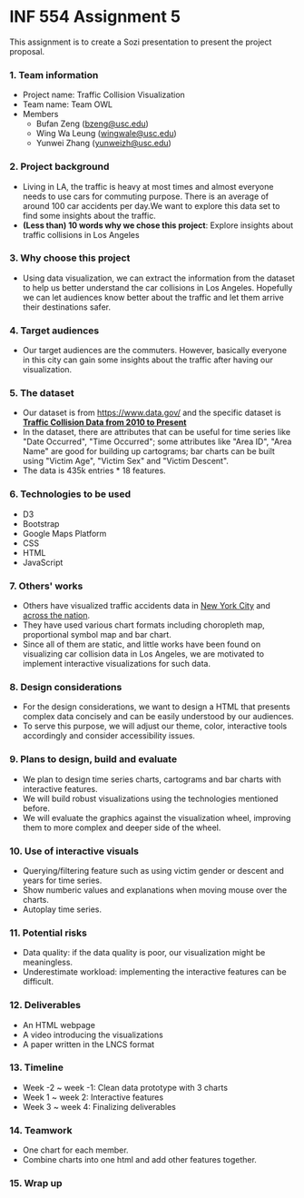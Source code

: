# INF 554 Assignment 5

This assignment is to create a Sozi presentation to present the project proposal.

### 1.	Team information
- Project name: Traffic Collision Visualization
- Team name: Team OWL
- Members
  - Bufan Zeng (bzeng@usc.edu)
  - Wing Wa Leung (wingwale@usc.edu)
  - Yunwei Zhang (yunweizh@usc.edu)

### 2.	Project background
- Living in LA, the traffic is heavy at most times and almost everyone needs to use cars for commuting purpose. There is an average of around 100 car accidents per day.We want to explore this data set to find some insights about the traffic.
- **(Less than) 10 words why we chose this project**: Explore insights about traffic collisions in Los Angeles

### 3.	Why choose this project
- Using data visualization, we can extract the information from the dataset to help us better understand the car collisions in Los Angeles. Hopefully we can let audiences know better about the traffic and let them arrive their destinations safer.

### 4.	Target audiences
- Our target audiences are the commuters. However, basically everyone in this city can gain some insights about the traffic after having our visualization.

### 5.	The dataset
- Our dataset is from https://www.data.gov/ and the specific dataset is [**Traffic Collision Data from 2010 to Present**](https://catalog.data.gov/dataset/traffic-collision-data-from-2010-to-present)
- In the dataset, there are attributes that can be useful for time series like "Date Occurred", "Time Occurred"; some attributes like "Area ID", "Area Name" are good for building up cartograms;
bar charts can be built using "Victim Age", "Victim Sex" and "Victim Descent".
- The data is 435k entries * 18 features.

### 6.	Technologies to be used
- D3
- Bootstrap
- Google Maps Platform
- CSS
- HTML
- JavaScript

### 7.	Others' works
- Others have visualized traffic accidents data in [New York City](https://interworks.com/blog/modonnell/2015/08/26/exploring-nyc-vehicle-crash-data-tableau/) and [across the nation](https://towardsdatascience.com/what-i-learned-from-analyzing-and-visualizing-traffic-accidents-data-7cd080a15c15).
- They have used various chart formats including choropleth map, proportional symbol map and bar chart.
- Since all of them are static, and little works have been found on visualizing car collision data in Los Angeles, we are motivated to implement interactive visualizations for such data.

### 8.	Design considerations
- For the design considerations, we want to design a HTML that presents complex data concisely and can be easily understood by our audiences.
- To serve this purpose, we will adjust our theme, color, interactive tools accordingly and consider accessibility issues.

### 9.	Plans to design, build and evaluate
- We plan to design time series charts, cartograms and bar charts with interactive features.
- We will build robust visualizations using the technologies mentioned before.
- We will evaluate the graphics against the visualization wheel, improving them to more complex and deeper side of the wheel.

### 10.	Use of interactive visuals
- Querying/filtering feature such as using victim gender or descent and years for time series.
- Show numberic values and explanations when moving mouse over the charts.
- Autoplay time series.

### 11.	Potential risks
- Data quality: if the data quality is poor, our visualization might be meaningless.
- Underestimate workload: implementing the interactive features can be difficult.

### 12.	Deliverables
- An HTML webpage
- A video introducing the visualizations
- A paper written in the LNCS format

### 13.	Timeline 
- Week -2 ~ week -1: Clean data prototype with 3 charts
- Week 1 ~ week 2: Interactive features
- Week 3 ~ week 4: Finalizing deliverables

### 14.	Teamwork
- One chart for each member.
- Combine charts into one html and add other features together.

### 15.	Wrap up